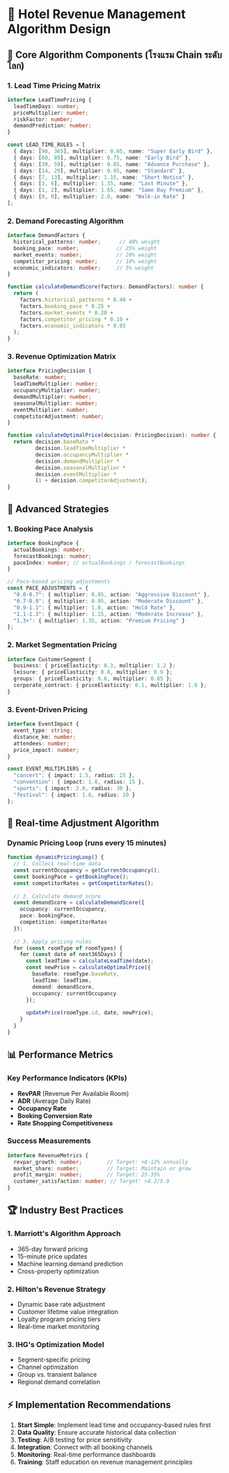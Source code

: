 # 🏨 Hotel Revenue Management Algorithm Design

## 🎯 Core Algorithm Components (โรงแรม Chain ระดับโลก)

### 1. Lead Time Pricing Matrix
```typescript
interface LeadTimePricing {
  leadTimeDays: number;
  priceMultiplier: number;
  riskFactor: number;
  demandPrediction: number;
}

const LEAD_TIME_RULES = [
  { days: [90, 365], multiplier: 0.65, name: "Super Early Bird" },
  { days: [60, 89], multiplier: 0.75, name: "Early Bird" },
  { days: [30, 59], multiplier: 0.85, name: "Advance Purchase" },
  { days: [14, 29], multiplier: 0.95, name: "Standard" },
  { days: [7, 13], multiplier: 1.15, name: "Short Notice" },
  { days: [3, 6], multiplier: 1.35, name: "Last Minute" },
  { days: [1, 2], multiplier: 1.65, name: "Same Day Premium" },
  { days: [0, 0], multiplier: 2.0, name: "Walk-in Rate" }
];
```

### 2. Demand Forecasting Algorithm
```typescript
interface DemandFactors {
  historical_patterns: number;      // 40% weight
  booking_pace: number;            // 25% weight
  market_events: number;           // 20% weight
  competitor_pricing: number;      // 10% weight
  economic_indicators: number;     // 5% weight
}

function calculateDemandScore(factors: DemandFactors): number {
  return (
    factors.historical_patterns * 0.40 +
    factors.booking_pace * 0.25 +
    factors.market_events * 0.20 +
    factors.competitor_pricing * 0.10 +
    factors.economic_indicators * 0.05
  );
}
```

### 3. Revenue Optimization Matrix
```typescript
interface PricingDecision {
  baseRate: number;
  leadTimeMultiplier: number;
  occupancyMultiplier: number;
  demandMultiplier: number;
  seasonalMultiplier: number;
  eventMultiplier: number;
  competitorAdjustment: number;
}

function calculateOptimalPrice(decision: PricingDecision): number {
  return decision.baseRate * 
         decision.leadTimeMultiplier * 
         decision.occupancyMultiplier * 
         decision.demandMultiplier * 
         decision.seasonalMultiplier * 
         decision.eventMultiplier * 
         (1 + decision.competitorAdjustment);
}
```

## 🎪 Advanced Strategies

### 1. Booking Pace Analysis
```typescript
interface BookingPace {
  actualBookings: number;
  forecastBookings: number;
  paceIndex: number; // actualBookings / forecastBookings
}

// Pace-based pricing adjustments
const PACE_ADJUSTMENTS = {
  "0.0-0.7": { multiplier: 0.85, action: "Aggressive Discount" },
  "0.7-0.9": { multiplier: 0.95, action: "Moderate Discount" },
  "0.9-1.1": { multiplier: 1.0, action: "Hold Rate" },
  "1.1-1.3": { multiplier: 1.15, action: "Moderate Increase" },
  "1.3+": { multiplier: 1.35, action: "Premium Pricing" }
};
```

### 2. Market Segmentation Pricing
```typescript
interface CustomerSegment {
  business: { priceElasticity: 0.3, multiplier: 1.2 };
  leisure: { priceElasticity: 0.8, multiplier: 0.9 };
  groups: { priceElasticity: 0.6, multiplier: 0.85 };
  corporate_contract: { priceElasticity: 0.1, multiplier: 1.0 };
}
```

### 3. Event-Driven Pricing
```typescript
interface EventImpact {
  event_type: string;
  distance_km: number;
  attendees: number;
  price_impact: number;
}

const EVENT_MULTIPLIERS = {
  "concert": { impact: 1.5, radius: 25 },
  "convention": { impact: 1.8, radius: 15 },
  "sports": { impact: 2.0, radius: 30 },
  "festival": { impact: 1.6, radius: 20 }
};
```

## 🔄 Real-time Adjustment Algorithm

### Dynamic Pricing Loop (runs every 15 minutes)
```typescript
function dynamicPricingLoop() {
  // 1. Collect real-time data
  const currentOccupancy = getCurrentOccupancy();
  const bookingPace = getBookingPace();
  const competitorRates = getCompetitorRates();
  
  // 2. Calculate demand score
  const demandScore = calculateDemandScore({
    occupancy: currentOccupancy,
    pace: bookingPace,
    competition: competitorRates
  });
  
  // 3. Apply pricing rules
  for (const roomType of roomTypes) {
    for (const date of next365Days) {
      const leadTime = calculateLeadTime(date);
      const newPrice = calculateOptimalPrice({
        baseRate: roomType.baseRate,
        leadTime: leadTime,
        demand: demandScore,
        occupancy: currentOccupancy
      });
      
      updatePrice(roomType.id, date, newPrice);
    }
  }
}
```

## 📊 Performance Metrics

### Key Performance Indicators (KPIs)
- **RevPAR** (Revenue Per Available Room)
- **ADR** (Average Daily Rate)
- **Occupancy Rate**
- **Booking Conversion Rate**
- **Rate Shopping Competitiveness**

### Success Measurements
```typescript
interface RevenueMetrics {
  revpar_growth: number;        // Target: +8-12% annually
  market_share: number;         // Target: Maintain or grow
  profit_margin: number;        // Target: 25-35%
  customer_satisfaction: number; // Target: >4.2/5.0
}
```

## 🏆 Industry Best Practices

### 1. Marriott's Algorithm Approach
- 365-day forward pricing
- 15-minute price updates
- Machine learning demand prediction
- Cross-property optimization

### 2. Hilton's Revenue Strategy
- Dynamic base rate adjustment
- Customer lifetime value integration
- Loyalty program pricing tiers
- Real-time market monitoring

### 3. IHG's Optimization Model
- Segment-specific pricing
- Channel optimization
- Group vs. transient balance
- Regional demand correlation

## ⚡ Implementation Recommendations

1. **Start Simple**: Implement lead time and occupancy-based rules first
2. **Data Quality**: Ensure accurate historical data collection
3. **Testing**: A/B testing for price sensitivity
4. **Integration**: Connect with all booking channels
5. **Monitoring**: Real-time performance dashboards
6. **Training**: Staff education on revenue management principles
